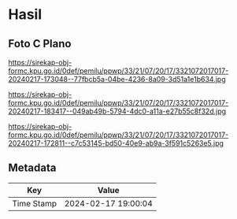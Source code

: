 # Hasil

## Foto C Plano

https://sirekap-obj-formc.kpu.go.id/0def/pemilu/ppwp/33/21/07/20/17/3321072017017-20240217-173048--77fbcb5a-04be-4236-8a09-3d51a1e1b634.jpg

https://sirekap-obj-formc.kpu.go.id/0def/pemilu/ppwp/33/21/07/20/17/3321072017017-20240217-183417--049ab49b-5794-4dc0-a11a-e27b55c8f32d.jpg

https://sirekap-obj-formc.kpu.go.id/0def/pemilu/ppwp/33/21/07/20/17/3321072017017-20240217-172811--c7c53145-bd50-40e9-ab9a-3f591c5263e5.jpg


## Metadata

| Key        | Value               |
| ---------- | ------------------- |
| Time Stamp | 2024-02-17 19:00:04 |




